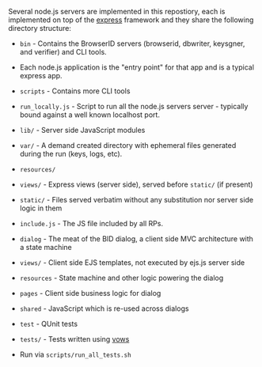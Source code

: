 <!-- This Source Code Form is subject to the terms of the Mozilla Public
   - License, v. 2.0. If a copy of the MPL was not distributed with this
   - file, You can obtain one at http://mozilla.org/MPL/2.0/. -->

Several node.js servers are implemented in this repostiory, each is
implemented on top of the [express](http://expressjs.com) framework
and they share the following directory structure:

* `bin` - Contains the BrowserID servers (browserid,  dbwriter, keysgner, and verifier) and CLI tools.
 * Each node.js application is the "entry point" for that app and is a typical express app.

* `scripts` - Contains more CLI tools
 * `run_locally.js` - Script to run all the node.js servers server - typically bound
    against a well known localhost port.

* `lib/` - Server side JavaScript modules

* `var/` - A demand created directory with ephemeral files generated
            during the run (keys, logs, etc).

* `resources/`
 * `views/` - Express views (server side), served before `static/` (if present)

 * `static/` - Files served verbatim without any substitution nor server
            side logic in them

  * `include.js` - The JS file included by all RPs.

  * `dialog` - The meat of the BID dialog, a client side MVC architecture with a state machine

   * `views/` - Client side EJS templates, not executed by ejs.js server side

   * `resources` - State machine and other logic powering the dialog

  * `pages` - Client side business logic for dialog

  * `shared` - JavaScript which is re-used across dialogs

  * `test` - QUnit tests

* `tests/` - Tests written using [vows](http://vowsjs.org)
 * Run via `scripts/run_all_tests.sh`
